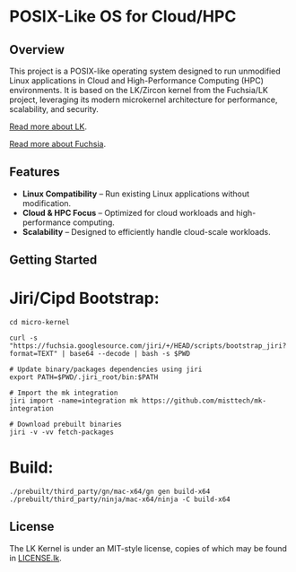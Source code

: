 # POSIX-Like OS for Cloud/HPC

## Overview

This project is a POSIX-like operating system designed to run unmodified Linux applications in Cloud and High-Performance Computing (HPC) environments. It is based on the LK/Zircon kernel from the Fuchsia/LK project, leveraging its modern microkernel architecture for performance, scalability, and security.

[Read more about LK](https://github.com/littlekernel/lk).

[Read more about Fuchsia](https://fuchsia.dev).

## Features

- **Linux Compatibility** – Run existing Linux applications without modification.
- **Cloud & HPC Focus** – Optimized for cloud workloads and high-performance computing.
- **Scalability** – Designed to efficiently handle cloud-scale workloads.

## Getting Started

# Jiri/Cipd Bootstrap:

```
cd micro-kernel

curl -s "https://fuchsia.googlesource.com/jiri/+/HEAD/scripts/bootstrap_jiri?format=TEXT" | base64 --decode | bash -s $PWD

# Update binary/packages dependencies using jiri
export PATH=$PWD/.jiri_root/bin:$PATH

# Import the mk integration
jiri import -name=integration mk https://github.com/misttech/mk-integration

# Download prebuilt binaries
jiri -v -vv fetch-packages
```

# Build:

```
./prebuilt/third_party/gn/mac-x64/gn gen build-x64
./prebuilt/third_party/ninja/mac-x64/ninja -C build-x64
```

## License

The LK Kernel is under an MIT-style license, copies of which may be found in [LICENSE.lk](LICENSE.lk).
